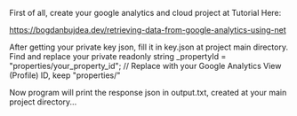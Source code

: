 First of all, create your google analytics and cloud project at Tutorial Here:

https://bogdanbujdea.dev/retrieving-data-from-google-analytics-using-net

After getting your private key json, fill it in key.json at project main directory.
Find and replace your private readonly string _propertyId = "properties/your_property_id"; // Replace with your Google Analytics View (Profile) ID, keep "properties/"

Now program will print the response json in output.txt, created at your main project directory...
